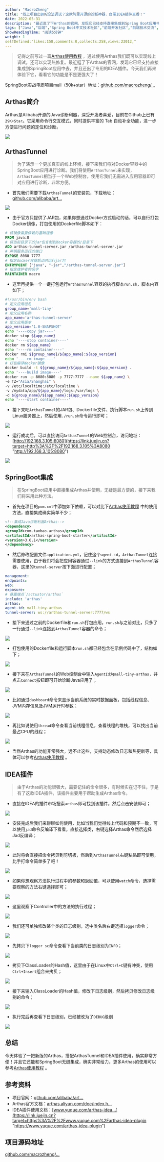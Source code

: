 ```yaml
---
author: "MacroZheng"
title: "线上项目出BUG没法调试？这款阿里开源的诊断神器，自带IDEA插件真香！"
date: 2022-05-31
description: "最近逛了下Arthas的官网，发现它已经支持直接集成到Spring Boot应用中去，并且还出了专用的IDEA插件。今天我们再来体验下它，看看它的功能是不是更强大了！"
tags: ["Java","后端","Spring Boot中文技术社区","前端开发社区","前端技术交流","前端框架教程","JavaScript 学习资源","CSS 技巧与最佳实践","HTML5 最新动态","前端工程师职业发展","开源前端项目","前端技术趋势"]
ShowReadingTime: "阅读5分钟"
weight: 1
selfDefined:"likes:158,comments:0,collects:258,views:23012,"
---
```

> 记得之前写过一篇[Arthas使用教程](https://juejin.cn/post/6846687603471679496 "https://juejin.cn/post/6846687603471679496") ，通过使用Arthas我们既可以实现线上调试，还可以实现热修复。最近逛了下Arthas的官网，发现它已经支持直接集成到SpringBoot应用中去，并且还出了专用的IDEA插件。今天我们再来体验下它，看看它的功能是不是更强大了！

SpringBoot实战电商项目mall（50k+star）地址：[github.com/macrozheng/…](https://link.juejin.cn?target=https%3A%2F%2Fgithub.com%2Fmacrozheng%2Fmall "https://github.com/macrozheng/mall")

Arthas简介
--------

Arthas是Alibaba开源的Java诊断利器，深受开发者喜爱，目前在Github上已有`29K+Star`。它采用命令行交互模式，同时提供丰富的 Tab 自动补全功能，进一步方便进行问题的定位和诊断。

![](/images/jueJin/05b44f4eb6df486.png)

ArthasTunnel
------------

> 为了演示一个更加真实的线上环境，接下来我们将对Docker容器中的SpringBoot应用进行诊断。我们将使用`ArthasTunnel`来实现，`ArthasTunnel`相当于一个Web控制台，使用它我们无需进入应用容器即可对应用进行诊断，非常方便。

*   首先我们需要下载`ArthasTunnel`的安装包，下载地址：[github.com/alibaba/art…](https://link.juejin.cn?target=https%3A%2F%2Fgithub.com%2Falibaba%2Farthas%2Freleases "https://github.com/alibaba/arthas/releases")

![](/images/jueJin/82489f0828ae4b3.png)

*   由于官方只提供了JAR包，如果你想通过Docker方式启动的话，可以自行打包Docker镜像，打包使用的Dockerfile脚本如下：

```dockerfile
# 该镜像需要依赖的基础镜像
FROM java:8
# 将当前目录下的jar包复制到docker容器的/目录下
ADD arthas-tunnel-server.jar /arthas-tunnel-server.jar
# 声明服务运行的端口
EXPOSE 8080 7777
# 指定docker容器启动时运行jar包
ENTRYPOINT ["java", "-jar","/arthas-tunnel-server.jar"]
# 指定维护者的名字
MAINTAINER macro
```

*   这里再提供一个一键打包运行`ArthasTunnel`容器的执行脚本`run.sh`，脚本内容如下；

```bash
#!/usr/bin/env bash
# 定义应用组名
group_name='mall-tiny'
# 定义应用名称
app_name='arthas-tunnel-server'
# 定义应用版本
app_version='1.0-SNAPSHOT'
echo '----copy jar----'
docker stop ${app_name}
echo '----stop container----'
docker rm ${app_name}
echo '----rm container----'
docker rmi ${group_name}/${app_name}:${app_version}
echo '----rm image----'
# 打包编译docker镜像
docker build -t ${group_name}/${app_name}:${app_version} .
echo '----build image----'
docker run -p 8080:8080 -p 7777:7777 --name ${app_name} \
-e TZ="Asia/Shanghai" \
-v /etc/localtime:/etc/localtime \
-v /mydata/app/${app_name}/logs:/var/logs \
-d ${group_name}/${app_name}:${app_version}
echo '----start container----'
```

*   接下来吧`ArthasTunnel`的JAR包、Dockerfile文件、执行脚本`run.sh`上传到Linux服务器上，然后使用`./run.sh`命令运行即可；

![](/images/jueJin/2563b7b1bc2143a.png)

*   运行成功后，可以直接访问`ArthasTunnel`的Web控制台，访问地址：[http://192.168.3.105:8080](https://link.juejin.cn?target=http%3A%2F%2F192.168.3.105%3A8080 "http://192.168.3.105:8080")

![](/images/jueJin/828a54e3f7fc433.png)

SpringBoot集成
------------

> 在SpringBoot应用中直接集成Arthas并使用，无疑是最方便的，接下来我们将采用此种方法。

*   首先在项目的`pom.xml`中添加如下依赖，可以对比下[Arthas使用教程](https://juejin.cn/post/6846687603471679496 "https://juejin.cn/post/6846687603471679496") 中的使用方法，直接集成确实简单不少；

```xml
<!--集成Java诊断利器Arthas-->
<dependency>
<groupId>com.taobao.arthas</groupId>
<artifactId>arthas-spring-boot-starter</artifactId>
<version>3.6.1</version>
</dependency>
```

*   然后修改配置文件`application.yml`，记住这个`agent-id`，`ArthasTunnel`连接需要使用，由于我们将会把应用容器通过`--link`的方式连接到`ArthasTunnel`容器，这里的`tunnel-server`按下面进行配置；

```yaml
management:
endpoints:
web:
exposure:
# 暴露端点`/actuator/arthas`
include: 'arthas'
arthas:
agent-id: mall-tiny-arthas
tunnel-server: ws://arthas-tunnel-server:7777/ws
```

*   接下来通过之前的Dockerfile和`run.sh`打包应用，`run.sh`与之前对比，只多了一行通过`--link`连接到`ArthasTunnel`容器的命令；

![](/images/jueJin/68a03df7d60b48f.png)

*   打包使用的Dockerfile和运行脚本`run.sh`都已经包含在示例代码中了，结构如下；

![](/images/jueJin/1321e5f4ae99448.png)

*   接下来在`ArthasTunnel`的Web控制台中输入`AgentId`为`mall-tiny-arthas`，并点击`Connect`按钮即可开始诊断Java应用了；

![](/images/jueJin/64c40fcfac224f1.png)

*   比如通过`dashboard`命令来显示当前系统的实时数据面板，包括线程信息、JVM内存信息及JVM运行时参数；

![](/images/jueJin/ebe912e2acd14a3.png)

*   再比如说使用`thread`命令查看当前线程信息，查看线程的堆栈，可以找出当前最占CPU的线程；

![](/images/jueJin/d7459232e8c34bc.png)

*   当然Arthas的功能非常强大，远不止这些，支持动态修改日志和热更新等，具体可以参考[Arthas使用教程](https://link.juejin.cn?target=https%3A%2F%2Fmp.weixin.qq.com%2Fs%2FUXtSpRR82uMpeTAjRR10wg "https://mp.weixin.qq.com/s/UXtSpRR82uMpeTAjRR10wg") 。

IDEA插件
------

> 由于Arthas的功能很强大，需要记住的命令很多，有时候实在记不住，于是有了这款IDEA插件，该插件主要用于帮助生成Arthas命令。

*   直接在IDEA的插件市场搜索`arthas`即可找到该插件，然后点击安装即可；

![](/images/jueJin/90da78a8cb66441.png)

*   安装完成后我们来聊聊如何使用，比如当我们觉得线上代码和预期不一致，可以使用`jad`命令反编译下看看，直接选择类，右键选择Arthas命令然后选择Jad反编译；

![](/images/jueJin/bc27a8310f62496.png)

*   此时将会直接把命令拷贝到剪切板，然后到`ArthasTunnel`右键粘贴即可使用，比手打命令简单多了吧！

![](/images/jueJin/e1fc68408ebe481.png)

*   如果你想观察方法执行过程中的参数和返回值，可以使用`watch`命令，选择需要观察的方法右键选择即可；

![](/images/jueJin/63eb4edeb1b24ff.png)

*   这里观察下Controller中的方法的执行过程；

![](/images/jueJin/ff6b4c05b14640e.png)

*   我们还可单独修改某个类的日志级别，选中类名后右键选择`logger`命令；

![](/images/jueJin/a0cf6ae54753435.png)

*   先拷贝下`logger sc`命令查看下当前类的日志级别为`INFO`；

![](/images/jueJin/9dd1c633c22243f.png)

*   拷贝下ClassLoader的Hash值，这里由于在Linux中`Ctrl+C`键有冲突，使用`Ctrl+Insert`组合来拷贝；

![](/images/jueJin/848ed03250bb479.png)

*   接下来输入ClassLoader的Hash值，修改下日志级别，然后拷贝修改日志级别的命令；

![](/images/jueJin/cd87844bcf334e1.png)

*   执行完后再查看下日志级别，已经被改为了`DEBUG`级别

![](/images/jueJin/04aa9195107a48c.png)

总结
--

今天体验了一把新版的Arthas，搭配ArthasTunnel和IDEA插件使用，确实非常方便！并且它还能和SpringBoot无缝集成，确实非常给力，更多Arthas的使用可以参考[Arthas使用教程](https://juejin.cn/post/6846687603471679496 "https://juejin.cn/post/6846687603471679496") 。

参考资料
----

*   项目官网：[github.com/alibaba/art…](https://link.juejin.cn?target=https%3A%2F%2Fgithub.com%2Falibaba%2Farthas "https://github.com/alibaba/arthas")
*   Arthas官方文档：[arthas.aliyun.com/doc/index.h…](https://link.juejin.cn?target=https%3A%2F%2Farthas.aliyun.com%2Fdoc%2Findex.html "https://arthas.aliyun.com/doc/index.html")
*   IDEA插件使用文档：[www.yuque.com/arthas-idea…](https://link.juejin.cn?target=https%3A%2F%2Fwww.yuque.com%2Farthas-idea-plugin "https://www.yuque.com/arthas-idea-plugin")

项目源码地址
------

[github.com/macrozheng/…](https://link.juejin.cn?target=https%3A%2F%2Fgithub.com%2Fmacrozheng%2Fmall-learning%2Ftree%2Fmaster%2Fmall-tiny-arthas2 "https://github.com/macrozheng/mall-learning/tree/master/mall-tiny-arthas2")